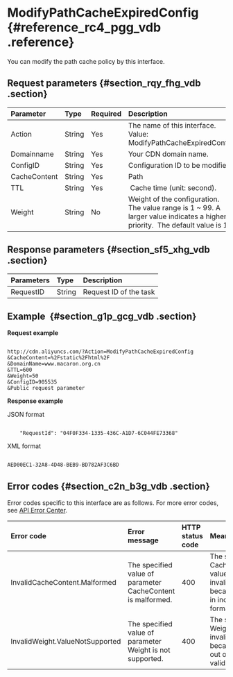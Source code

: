 # ModifyPathCacheExpiredConfig {#reference_rc4_pgg_vdb .reference}

You can modify the path cache policy by this interface.

## Request parameters {#section_rqy_fhg_vdb .section}

|Parameter |Type|Required|Description|
|:---------|:---|:-------|:----------|
|Action|String|Yes|The name of this interface. Value: ModifyPathCacheExpiredConfig|
|Domainname|String|Yes|Your CDN domain name.|
|ConfigID|String|Yes|Configuration ID to be modified|
|CacheContent|String|Yes|Path|
|TTL|String|Yes| Cache time \(unit: second\).|
|Weight|String|No|Weight of the configuration. The value range is 1 ~ 99. A larger value indicates a higher priority.  The default value is 1.|

## Response parameters {#section_sf5_xhg_vdb .section}

|Parameters|Type|Description|
|:---------|:---|:----------|
|RequestID|String|Request ID of the task|

## Example  {#section_g1p_gcg_vdb .section}

**Request example**

```

http://cdn.aliyuncs.com/?Action=ModifyPathCacheExpiredConfig
&CacheContent=%2Fstatic%2Fhtml%2F
&DomainName=www.macaron.org.cn
&TTL=600
&Weight=50
&ConfigID=905535
&Public request parameter
```

**Response example**

JSON format

```

    "RequestId": "04F0F334-1335-436C-A1D7-6C044FE73368"

```

XML format

```

AED00EC1-32A8-4D48-BEB9-BD782AF3C6BD

```

## Error codes {#section_c2n_b3g_vdb .section}

Error codes specific to this interface are as follows. For more error codes, see [API Error Center](https://error-center.alibabacloud.com/status/product/Cdn).

|Error code|Error message|HTTP status code |Meaning|
|:---------|:------------|:----------------|:------|
|InvalidCacheContent.Malformed|The specified value of parameter CacheContent is malformed.|400|The specified CacheContent value is invalid because it is in incorrect format.|
|InvalidWeight.ValueNotSupported|The specified value of parameter Weight is not supported.|400|The specified Weightis invalid because it is out of the valid range.|

